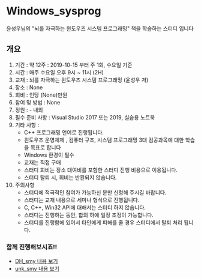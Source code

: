 # Windows_sysprog
윤성우님의 "뇌를 자극하는 윈도우즈 시스템 프로그래밍" 책을 학습하는 스터디 입니다
  ## 개요
   1. 기간 : 약 12주 : 2019-10-15 부터 주 1회, 수요일 기준
   2. 시간 : 매주 수요일 오후 9시 ~ 11시 (2H)
   3. 교재 : 뇌를 자극하는 윈도우즈 시스템 프로그래밍 (윤성우 저)
   4. 장소 : None 
   5. 회비 : 인당 (None)만원                         
   6. 참여 및 방법 : None
   7. 정원 : - 내외
   8. 필수 준비 사항 : Visual Studio 2017 또는 2019, 실습용 노트북
   9. 기타 사항 :
        - C++ 프로그래밍 언어로 진행됩니다.
        - 윈도우즈 운영체제 , 컴퓨터 구조, 시스템 프로그래밍 3대 컴공과목에 대한 학습을 목표로 합니다
        - Windows 환경이 필수
        - 교재는 직접 구매 
        - 스터디 회비는 장소 대여비를 포함한 스터디 진행 비용으로 이용됩니다.
        - 스터디 탈퇴 시, 회비는 반환되지 않습니다.     
   10. 주의사항
        - 스터디에 적극적인 참여가 가능하신 분만 신청해 주시길 바랍니다.
        - 스터디는 교재 내용으로 세미나 형식으로 진행됩니다. 
        - C, C++, Win32 API에 대해서는 스터디 하지 않습니다.
        - 스터디는 진행하는 동안, 합의 하에 일정 조정이 가능합니다.
        - 스터디를 진행함에 있어서 타인에게 피해를 줄 경우 스터디에서 탈퇴 처리 됩니다.  
  ### 함께 진행해보시죠!!


   - [DH_smy 내용 보기](/DH_smy.md)
   - [unk_smy 내용 보기](\unk_smy.md)
